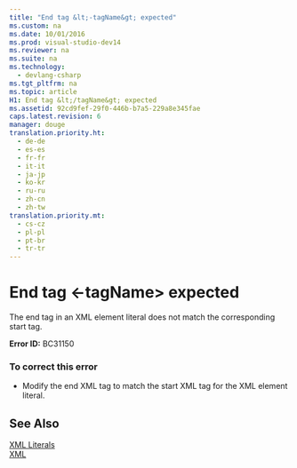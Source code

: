 ```yaml
---
title: "End tag &lt;-tagName&gt; expected"
ms.custom: na
ms.date: 10/01/2016
ms.prod: visual-studio-dev14
ms.reviewer: na
ms.suite: na
ms.technology: 
  - devlang-csharp
ms.tgt_pltfrm: na
ms.topic: article
H1: End tag &lt;/tagName&gt; expected
ms.assetid: 92cd9fef-29f0-446b-b7a5-229a8e345fae
caps.latest.revision: 6
manager: douge
translation.priority.ht: 
  - de-de
  - es-es
  - fr-fr
  - it-it
  - ja-jp
  - ko-kr
  - ru-ru
  - zh-cn
  - zh-tw
translation.priority.mt: 
  - cs-cz
  - pl-pl
  - pt-br
  - tr-tr
---
```

# End tag &lt;-tagName&gt; expected
The end tag in an XML element literal does not match the corresponding start tag.  
  
 **Error ID:** BC31150  
  
### To correct this error  
  
-   Modify the end XML tag to match the start XML tag for the XML element literal.  
  
## See Also  
 [XML Literals](../Topic/XML%20Literals%20\(Visual%20Basic\).md)   
 [XML](../Topic/XML%20in%20Visual%20Basic.md)